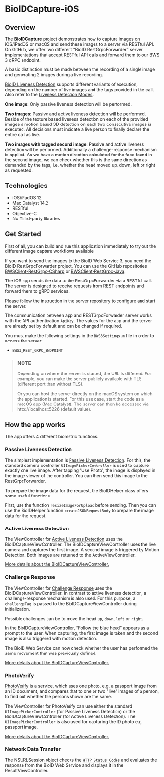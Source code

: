 # BioIDCapture-iOS

## Overview

The **BioIDCapture** project demonstrates how to capture images on iOS/iPadOS or macOS and send these images to a server via RESTful API.
On GitHub, we offer two different “BioID RestGrpcForwarder” server implementations that accept RESTful API calls and forward them to our BWS 3 gRPC endpoint.

A basic distinction must be made between the recording of a single image and generating 2 images during a live recording.

[BioID Liveness Detection][DevLivenessDetection] supports different variants of execution, depending on the number of live images and the tags provided in the call.
Also refer to the [Liveness Detection Modes][DevLivenessModes].

**One image**: Only passive liveness detection will be performed.

**Two images**: Passive and active liveness detection will be performed. Beside of the texture based liveness detection on each of the provided 
images a motion based 3D detection on each two consecutive images is executed. All decisions must indicate a live person to finally declare the entire call as live.

**Two images with tagged second image**: Passive and active liveness detection will be performed. Additionally a challenge-response mechanism 
is applied. As we have a motion direction calculated for the face found in the second image, we can check whether this is the same direction as 
demanded by the tags, i.e. whether the head moved up, down, left or right as requested. 


## Technologies

- iOS/iPadOS 12
- Mac Catalyst 14.2
- RESTful
- Objective-C 
- No Third-party libraries


## Get Started

First of all, you can build and run this application immediately to try out the different image capture workflows available. 

If you want to send the images to the BioID Web Service 3, you need the BioID RestGrpcForwarder project. You can use the GitHub repositories 
[BWSClient-RestGrpc-CSharp][RepoRestGrpcCSharp] or [BWSClient-RestGrpc-Java][RepoRestGrpcJava].

The iOS app sends the data to the RestGrpcForwarder via a RESTful call. The server is designed to receive requests from REST endpoints and forward them to gRPC services.

Please follow the instruction in the server repository to configure and start the server.

The communication between app and RESTGrpcForwarder server works with the API authentication `ApiKey`.
The values for the app and the server are already set by default and can be changed if required.

You must make the following settings in the `BWS3Settings.m` file in order to access the server:
- `BWS3_REST_GRPC_ENDPOINT`

> ### NOTE 
> Depending on where the server is started, the URL is different. For example, you can make the server publicly available with TLS (different port than without TLS).
> 
> Or you can host the server directly on the macOS system on which the application is started. For this use case, start the code as a macOS app (Mac Catalyst). The server can then be accessed via http://localhost:5226 (default value).

## How the app works
The app offers 4 different biometric functions.

### Passive Liveness Detection
The simplest implementation is [Passive Liveness Detection][DevLivenessDetection]. 
For this, the standard camera controller `UIImagePickerController` is used to capture exactly one live image. 
After tapping 'Use Photo', the image is displayed in the image viewer of the controller. 
You can then send this image to the RestGrpcForwarder. 

To prepare the image data for the request, the BioIDHelper class offers some useful functions. 

First, use the function `resizeImageForUpload` before sending. 
Then you can use the BioIDHelper function `createJSONRequestBody` to prepare the image data for the request.


### Active Liveness Detection
The ViewController for [Active Liveness Detection][DevLivenessDetection] uses the BioIDCaptureViewController. 
The BioIDCaptureViewController uses the live camera and captures the first image. A second image is triggered by Motion Detection. Both images are returned to the ActiveViewController.

[More details about the BioIDCaptureViewController.](BioIDCaptureViewController.md) 


### Challenge Response
The ViewController for [Challenge Response][DevLivenessDetection] uses the BioIDCaptureViewController. 
In contrast to active liveness detection, a challenge-response mechanism is also used. 
For this purpose, a `challengeTag` is passed to the BioIDCaptureViewController during initialization. 

Possible challenges can be to move the head `up`, `down`, `left` or `right`.

In the BioIDCaptureViewController, “Follow the blue head” appears as a prompt to the user. 
When capturing, the first image is taken and the second image is also triggered with motion detection. 

The BioID Web Service can now check whether the user has performed the same movement that was previously defined.

[More details about the BioIDCaptureViewController.](BioIDCaptureViewController.md) 

### PhotoVerify

[PhotoVerify][DevPhotoVerify] is a service, which uses one photo, e.g. a passport image from an ID document, and compares that to one or 
two "live" images of a person, to find out whether the persons shown are the same. 

The ViewController for PhotoVerify can use either the standard `UIImagePickerController` (for Passive Liveness Detection) 
or the BioIDCaptureViewController (for Active Liveness Detection). 
The `UIImagePickerController` is also used for capturing the ID photo e.g. passport image. 

[More details about the BioIDCaptureViewController.](BioIDCaptureViewController.md) 

### Network Data Transfer

The NSURLSession object checks the [`HTTP Status Codes`][DevLivenessDetection] and evaluates the response from the BioID Web Service and displays it in the ResultViewController.


[DevLivenessDetection]: https://developer.bioid.com/bws/restful/livenessdetection "BioID LivenessDetection - developer.bioid.com" 
[DevPhotoVerify]: https://developer.bioid.com/bws/restful/photoverify "BioID PhotoVerify - developer.bioid.com"
[DevLivenessModes]: https://developer.bioid.com/bws/livenessmodes "BioID Liveness Detection Modes - developer.bioi.com"
[RepoRestGrpcCSharp]: https://github.com/BioID-GmbH/BWSClient-RestGrpc-CSharp "GitHub Repository BWSClient-RestGrpc-CSharp"
[RepoRestGrpcJava]: https://github.com/BioID-GmbH/BWSClient-RestGrpc-Java  "GitHub Repository BWSClient-RestGrpc-Java"
[ArticleLocalHostAndiPhone]: https://ishwar-rimal.medium.com/accessing-macs-localhost-on-your-iphone-5d564a387f09 "Accessing your macbook's localhost on your iPhone"

